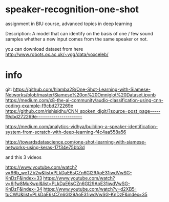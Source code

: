# speaker-recognition-one-shot
assignment in BIU course, advanced topics in deep learning

Description: A model that can identify on the basis of one / few sound samples whether a new input comes from the same speaker or not.

you can download dataset from here http://www.robots.ox.ac.uk/~vgg/data/voxceleb/


# info


git:
https://github.com/hlamba28/One-Shot-Learning-with-Siamese-Networks/blob/master/Siamese%20on%20Omniglot%20Dataset.ipynb
https://medium.com/x8-the-ai-community/audio-classification-using-cnn-coding-example-f9cbd272269e
https://github.com/rishisidhu/CNN_spoken_digit/?source=post_page-----f9cbd272269e----------------------


https://medium.com/analytics-vidhya/building-a-speaker-identification-system-from-scratch-with-deep-learning-f4c4aa558a56

https://towardsdatascience.com/one-shot-learning-with-siamese-networks-using-keras-17f34e75bb3d

and this 3 videos

https://www.youtube.com/watch?v=96b_weTZb2w&list=PLkDaE6sCZn6Gl29AoE31iwdVwSG-KnDzF&index=33
https://www.youtube.com/watch?v=6jfw8MuKwpI&list=PLkDaE6sCZn6Gl29AoE31iwdVwSG-KnDzF&index=34
https://www.youtube.com/watch?v=d2XB5-tuCWU&list=PLkDaE6sCZn6Gl29AoE31iwdVwSG-KnDzF&index=35
